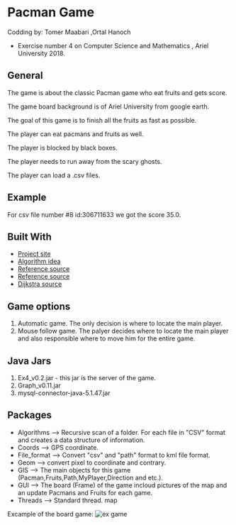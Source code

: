 # Pacman Game
Codding by: Tomer Maabari ,Ortal Hanoch
* Exercise number 4 on Computer Science and Mathematics , Ariel University 2018.

## General
The game is about the classic Pacman game who eat fruits and gets score.

The game board background is of Ariel University from google earth.

The goal of this game is to finish all the fruits as fast as possible.

The player can eat pacmans and fruits as well.

The player is blocked by black boxes.

The player needs to run away from the scary ghosts.

The player can load a .csv files.

## Example
For csv file number #8 id:306711633 we got the score 35.0.

## Built With
* [Project site](https://github.com/benmoshe/OOP_EX2-EX4)
* [Algorithm idea](https://neos-guide.org/content/multiple-traveling-salesman-problem-mtsp)
* [Reference source](https://coderanch.com/t/338737/java/draw-points-Java)
* [Reference source](https://javatutorial.net/display-text-and-graphics-java-jframe)
* [Dijkstra source](https://www.baeldung.com/java-dijkstra)

## Game options
1) Automatic game. The only decision is where to locate the main player.
2) Mouse follow game. The palyer decides where to locate the main player and also responsible where to move him for the entire game.

## Java Jars
1) Ex4_v0.2.jar - this jar is the server of the game.
2) Graph_v0.11.jar
3) mysql-connector-java-5.1.47.jar

## Packages
* Algorithms --> Recursive scan of a folder. For each file in "CSV" format and creates a data structure of information.
* Coords --> GPS coordinate.
* File_format --> Convert "csv" and "path" format to kml file format.
* Geom --> convert pixel to coordinate and contrary.
* GIS --> The main objects for this game (Pacman,Fruits,Path,MyPlayer,Direction and etc.).
* GUI --> The board (Frame) of the game incloud pictures of the map and an update Pacmans and Fruits for each game.
* Threads --> Standard thread. map

Excample of the board game:
![ex game](https://user-images.githubusercontent.com/44768171/50734645-8aa9b100-11aa-11e9-984f-d4787c037e8a.png)
